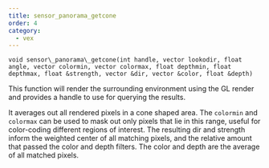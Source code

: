 ```yaml
---
title: sensor_panorama_getcone
order: 4
category:
  - vex
---
```


`void sensor\_panorama\_getcone(int handle, vector lookodir, float angle, vector colormin, vector colormax, float depthmin, float depthmax, float &strength, vector &dir, vector &color, float &depth)`

This function will render the surrounding environment using the GL render and
provides a handle to use for querying the results.

It averages out all rendered pixels in a cone shaped area. The `colormin` and
`colormax` can be used to mask out only pixels that lie in this range, useful
for color-coding different regions of interest. The resulting dir and strength
inform the weighted center of all matching pixels, and the relative amount that
passed the color and depth filters. The color and depth are the average of all
matched pixels.
